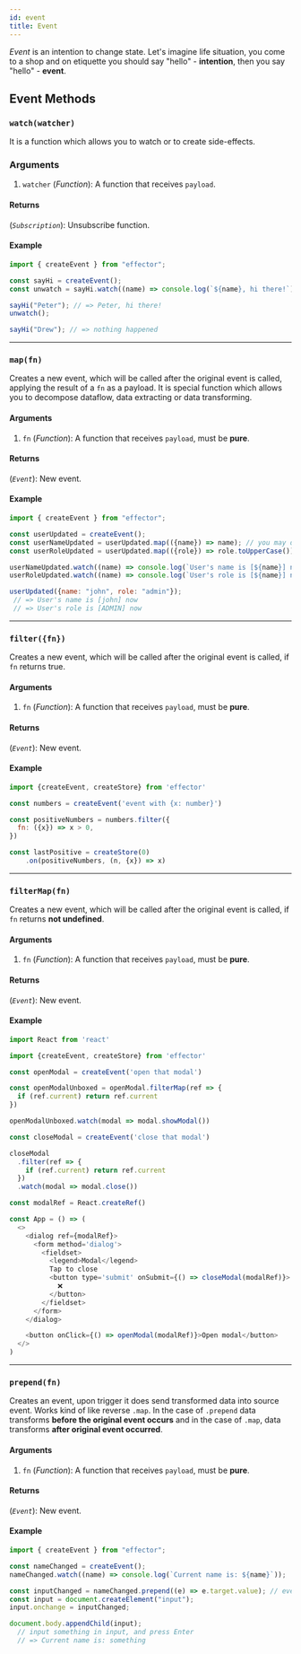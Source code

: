 ```yaml
---
id: event
title: Event
---
```


_Event_ is an intention to change state. Let's imagine life situation, you come to a shop and on etiquette you should say "hello" - **intention**, then you say "hello" - **event**.

## Event Methods

### `watch(watcher)`

It is a function which allows you to watch or to create side-effects.

### Arguments

1. `watcher` (_Function_): A function that receives `payload`.

#### Returns

(_`Subscription`_): Unsubscribe function.

#### Example
```js
import { createEvent } from "effector";

const sayHi = createEvent();
const unwatch = sayHi.watch((name) => console.log(`${name}, hi there!`));

sayHi("Peter"); // => Peter, hi there!
unwatch();

sayHi("Drew"); // => nothing happened
```

<hr>

### `map(fn)`

Сreates a new event, which will be called after the original event is called, applying the result of a `fn` as a payload. It is special function which allows you to decompose dataflow, data extracting or data transforming.

#### Arguments

1. `fn` (_Function_): A function that receives `payload`, must be **pure**.

#### Returns

(_`Event`_): New event.

#### Example
```js
import { createEvent } from "effector";

const userUpdated = createEvent();
const userNameUpdated = userUpdated.map(({name}) => name); // you may decompose dataflow with .map() method
const userRoleUpdated = userUpdated.map(({role}) => role.toUpperCase()); // either way you can transform data

userNameUpdated.watch((name) => console.log(`User's name is [${name}] now`));
userRoleUpdated.watch((name) => console.log(`User's role is [${name}] now`));

userUpdated({name: "john", role: "admin"});
 // => User's name is [john] now
 // => User's role is [ADMIN] now
```
<hr>

### `filter({fn})`

Сreates a new event, which will be called after the original event is called, if `fn` returns true.

#### Arguments

1. `fn` (_Function_): A function that receives `payload`, must be **pure**.

#### Returns

(_`Event`_): New event.

#### Example

```javascript
import {createEvent, createStore} from 'effector'

const numbers = createEvent('event with {x: number}')

const positiveNumbers = numbers.filter({
  fn: ({x}) => x > 0,
})

const lastPositive = createStore(0)
	.on(positiveNumbers, (n, {x}) => x)

```
<hr />

### `filterMap(fn)`

Сreates a new event, which will be called after the original event is called, if `fn` returns **not undefined**.

#### Arguments

1. `fn` (_Function_): A function that receives `payload`, must be **pure**.

#### Returns

(_`Event`_): New event.

#### Example

```javascript
import React from 'react'

import {createEvent, createStore} from 'effector'

const openModal = createEvent('open that modal')

const openModalUnboxed = openModal.filterMap(ref => {
  if (ref.current) return ref.current
})

openModalUnboxed.watch(modal => modal.showModal())

const closeModal = createEvent('close that modal')

closeModal
  .filter(ref => {
    if (ref.current) return ref.current
  })
  .watch(modal => modal.close())

const modalRef = React.createRef()

const App = () => (
  <>
    <dialog ref={modalRef}>
      <form method='dialog'>
        <fieldset>
          <legend>Modal</legend>
          Tap to close
          <button type='submit' onSubmit={() => closeModal(modalRef)}>
            ❌
          </button>
        </fieldset>
      </form>
    </dialog>

    <button onClick={() => openModal(modalRef)}>Open modal</button>
  </>
)


```
<hr />

### `prepend(fn)`

Creates an event, upon trigger it does send transformed data into source event. Works kind of like reverse `.map`. In the case of `.prepend` data transforms **before the original event occurs** and in the case of `.map`, data transforms **after original event occurred**.

#### Arguments

1. `fn` (_Function_): A function that receives `payload`, must be **pure**.

#### Returns

(_`Event`_): New event.

#### Example
```js
import { createEvent } from "effector";

const nameChanged = createEvent();
nameChanged.watch((name) => console.log(`Current name is: ${name}`));

const inputChanged = nameChanged.prepend((e) => e.target.value); // event, which will be bound to DOM element
const input = document.createElement("input");
input.onchange = inputChanged;

document.body.appendChild(input);
  // input something in input, and press Enter
  // => Current name is: something
```
